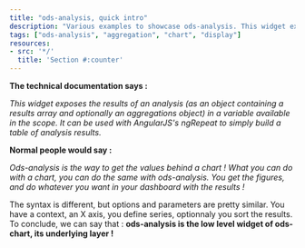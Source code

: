 ```yaml
---
title: "ods-analysis, quick intro"
description: "Various examples to showcase ods-analysis. This widget exposes the results of an analysis, ie. multiple aggregations over an X axis."
tags: ["ods-analysis", "aggregation", "chart", "display"]
resources:
- src: '*/'
  title: 'Section #:counter'
---
```


**The technical documentation says :**

_This widget exposes the results of an analysis (as an object containing a results array and optionally an aggregations object) in a variable available in the scope. It can be used with AngularJS's ngRepeat to simply build a table of analysis results._

**Normal people would say :**

_Ods-analysis is the way to get the values behind a chart ! What you can do with a chart, you can do the same with ods-analysis. You get the figures, and do whatever you want in your dashboard with the results !_

The syntax is different, but options and parameters are pretty similar. You have a context, an X axis, you define series, optionnaly you sort the results.
To conclude, we can say that : **ods-analysis is the low level widget of ods-chart, its underlying layer !**
